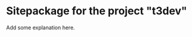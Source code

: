 Sitepackage for the project "t3dev"
==============================================================

Add some explanation here.
